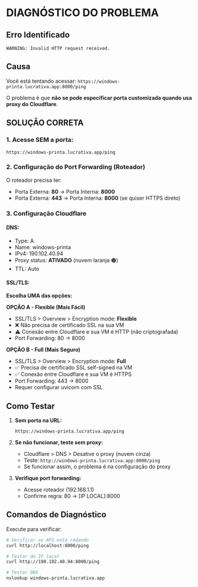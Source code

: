 # DIAGNÓSTICO DO PROBLEMA

## Erro Identificado
```
WARNING: Invalid HTTP request received.
```

## Causa
Você está tentando acessar: `https://windows-printa.lucrativa.app:8000/ping`

O problema é que **não se pode especificar porta customizada quando usa proxy do Cloudflare**.

## SOLUÇÃO CORRETA

### 1. Acesse SEM a porta:
```
https://windows-printa.lucrativa.app/ping
```

### 2. Configuração do Port Forwarding (Roteador)
O roteador precisa ter:
- Porta Externa: **80** → Porta Interna: **8000**
- Porta Externa: **443** → Porta Interna: **8000** (se quiser HTTPS direto)

### 3. Configuração Cloudflare

#### DNS:
- Type: A
- Name: windows-printa
- IPv4: 190.102.40.94
- Proxy status: **ATIVADO** (nuvem laranja 🟠)
- TTL: Auto

#### SSL/TLS:
**Escolha UMA das opções:**

**OPÇÃO A - Flexible (Mais Fácil)**
- SSL/TLS > Overview > Encryption mode: **Flexible**
- ❌ Não precisa de certificado SSL na sua VM
- ⚠️ Conexão entre Cloudflare e sua VM é HTTP (não criptografada)
- Port Forwarding: 80 → 8000

**OPÇÃO B - Full (Mais Seguro)**
- SSL/TLS > Overview > Encryption mode: **Full**
- ✅ Precisa de certificado SSL self-signed na VM
- ✅ Conexão entre Cloudflare e sua VM é HTTPS
- Port Forwarding: 443 → 8000
- Requer configurar uvicorn com SSL

## Como Testar

1. **Sem porta na URL:**
   ```
   https://windows-printa.lucrativa.app/ping
   ```

2. **Se não funcionar, teste sem proxy:**
   - Cloudflare > DNS > Desative o proxy (nuvem cinza)
   - Teste: `http://windows-printa.lucrativa.app:8000/ping`
   - Se funcionar assim, o problema é na configuração do proxy

3. **Verifique port forwarding:**
   - Acesse roteador (192.168.1.1)
   - Confirme regra: 80 → [IP LOCAL]:8000

## Comandos de Diagnóstico

Execute para verificar:
```bash
# Verificar se API está rodando
curl http://localhost:8000/ping

# Testar do IP local
curl http://190.102.40.94:8000/ping

# Testar DNS
nslookup windows-printa.lucrativa.app
```
